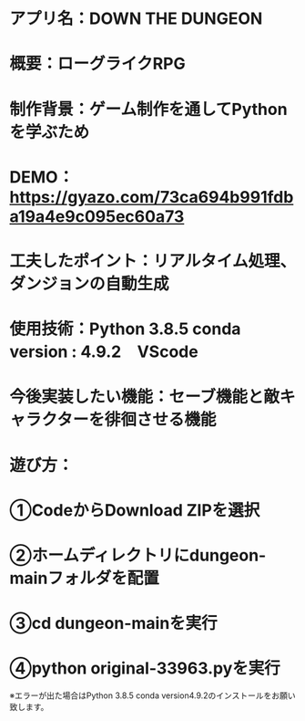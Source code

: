 # アプリ名：DOWN THE DUNGEON
# 概要：ローグライクRPG
# 制作背景：ゲーム制作を通してPythonを学ぶため
# DEMO：https://gyazo.com/73ca694b991fdba19a4e9c095ec60a73
# 工夫したポイント：リアルタイム処理、ダンジョンの自動生成
# 使用技術：Python 3.8.5 conda version : 4.9.2　VScode
# 今後実装したい機能：セーブ機能と敵キャラクターを徘徊させる機能
# 遊び方：
# ①CodeからDownload ZIPを選択
# ②ホームディレクトリにdungeon-mainフォルダを配置
# ③cd dungeon-mainを実行
# ④python original-33963.pyを実行
※エラーが出た場合はPython 3.8.5 conda version4.9.2のインストールをお願い致します。
